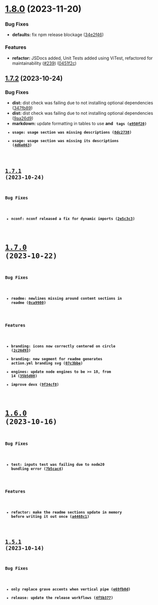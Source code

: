 # [1.8.0](https://github.com/bitflight-devops/github-action-readme-generator/compare/v1.7.2...v1.8.0) (2023-11-20)


### Bug Fixes

* **defaults:** fix npm release blockage ([34e2f46](https://github.com/bitflight-devops/github-action-readme-generator/commit/34e2f465fb85774bf80e748f68204362298845c0))


### Features

* **refactor:** JSDocs added, Unit Tests added using ViTest, refactored for maintainability ([#239](https://github.com/bitflight-devops/github-action-readme-generator/issues/239)) ([0451f2c](https://github.com/bitflight-devops/github-action-readme-generator/commit/0451f2c7bbd93cefba4400589ca1d46fde7aa5f4))

## [1.7.2](https://github.com/bitflight-devops/github-action-readme-generator/compare/v1.7.1...v1.7.2) (2023-10-24)


### Bug Fixes

* **dist:** dist check was failing due to not installing optional dependencies ([347fb89](https://github.com/bitflight-devops/github-action-readme-generator/commit/347fb890c60ab60289f30ab6edd84f038923debd))
* **dist:** dist check was failing due to not installing optional dependencies ([9aa26d9](https://github.com/bitflight-devops/github-action-readme-generator/commit/9aa26d9bde139f2eb626a8901988b96c1117bbff))
* **markdown:** update formatting in tables to use <b> and <code> tags ([e950f20](https://github.com/bitflight-devops/github-action-readme-generator/commit/e950f20770bfd5621084c65e33184687b2b88de4))
* **usage:** usage section was missing descriptions ([8dc2738](https://github.com/bitflight-devops/github-action-readme-generator/commit/8dc273825c7a017ad8ba53d094a119b7f2c4a0c4))
* **usage:** usage section was missing its descriptions ([4d6e063](https://github.com/bitflight-devops/github-action-readme-generator/commit/4d6e06394d39fca2669c8dc5d58bdba3d19c1c34))

## [1.7.1](https://github.com/bitflight-devops/github-action-readme-generator/compare/v1.7.0...v1.7.1) (2023-10-24)


### Bug Fixes

* **nconf:** nconf released a fix for dynamic imports ([2e5c3c3](https://github.com/bitflight-devops/github-action-readme-generator/commit/2e5c3c3e4ed53905c8da13f0511c673b1ef83815))

# [1.7.0](https://github.com/bitflight-devops/github-action-readme-generator/compare/v1.6.0...v1.7.0) (2023-10-22)


### Bug Fixes

* **readme:** newlines missing around content sections in readme ([0ca9980](https://github.com/bitflight-devops/github-action-readme-generator/commit/0ca99809b643d5e82958dda81c6db5d7bdb1c423))


### Features

* **branding:** icons now correctly centered on circle ([2c26d93](https://github.com/bitflight-devops/github-action-readme-generator/commit/2c26d93f8452d77bf8516260f6fcfd45196e9590))
* **branding:** new segment for readme generates action.yml branding svg ([07c3bbe](https://github.com/bitflight-devops/github-action-readme-generator/commit/07c3bbecc903787613d3ffcae016673785b1016d))
* **engines:** update node engines to be >= 18, from 14 ([35b5d08](https://github.com/bitflight-devops/github-action-readme-generator/commit/35b5d089a2cb83cdf6bfe88a2bc45cf6aba90a12))
* improve devx ([9f34cf8](https://github.com/bitflight-devops/github-action-readme-generator/commit/9f34cf8926303b84d2040ddb072ebe6bb6f9820d))

# [1.6.0](https://github.com/bitflight-devops/github-action-readme-generator/compare/v1.5.1...v1.6.0) (2023-10-16)


### Bug Fixes

* **test:** inputs test was failing due to node20 bundling error ([7b5cac4](https://github.com/bitflight-devops/github-action-readme-generator/commit/7b5cac4d69c8fad291e374b3140a230dcf8ba358))


### Features

* **refactor:** make the readme sections update in memory before writing it out once ([a4468c1](https://github.com/bitflight-devops/github-action-readme-generator/commit/a4468c1bc0bf7c744402a4904baa87f2eec9f36e))

## [1.5.1](https://github.com/bitflight-devops/github-action-readme-generator/compare/v1.5.0...v1.5.1) (2023-10-14)


### Bug Fixes

* only replace grave accents when vertical pipe ([e69fb0d](https://github.com/bitflight-devops/github-action-readme-generator/commit/e69fb0d2f3ccb197367f59c75ba87dd571cc2227))
* **release:** update the release workflows ([4f5b377](https://github.com/bitflight-devops/github-action-readme-generator/commit/4f5b377941793318606657fa6d9f1e56d91bb41c))
